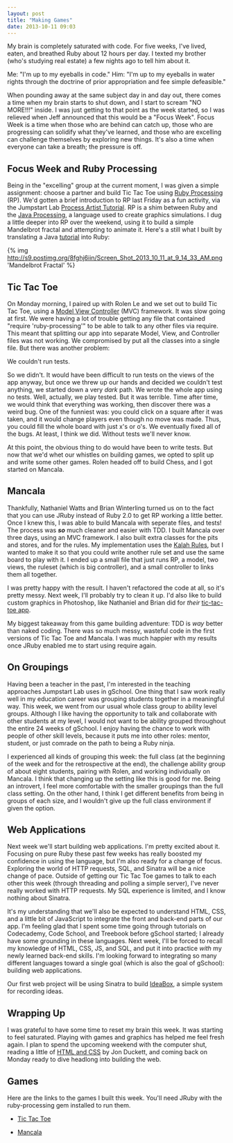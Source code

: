 ```yaml
---
layout: post
title: "Making Games"
date: 2013-10-11 09:03
---
```


My brain is completely saturated with code. For five weeks, I've lived, eaten, and breathed Ruby about 12 hours per day. I texted my brother (who's studying real estate) a few nights ago to tell him about it.

Me: "I'm up to my eyeballs in code."
Him: "I'm up to my eyeballs in water rights through the doctrine of prior appropriation and fee simple defeasible."

When pounding away at the same subject day in and day out, there comes a time when my brain starts to shut down, and I start to scream "NO MORE!!!" inside. I was just getting to that point as the week started, so I was relieved when Jeff announced that this would be a "Focus Week". Focus Week is a time when those who are behind can catch up, those who are progressing can solidify what they've learned, and those who are excelling can challenge themselves by exploring new things. It's also a time when everyone can take a breath; the pressure is off.

## Focus Week and Ruby Processing

Being in the "excelling" group at the current moment, I was given a simple assignment: choose a partner and build Tic Tac Toe using [Ruby Processing](https://github.com/jashkenas/ruby-processing) (RP). We'd gotten a brief introduction to RP last Friday as a fun activity, via the Jumpstart Lab [Process Artist Tutorial](http://tutorials.jumpstartlab.com/projects/process_artist.html). RP is a shim between Ruby and the [Java Processing](http://processing.org/), a language used to create graphics simulations. I dug a little deeper into RP over the weekend, using it to build a simple Mandelbrot fractal and attempting to animate it. Here's a still what I built by translating a Java [tutorial](http://processing.org/examples/mandelbrot.html) into Ruby:

{% img http://s9.postimg.org/8fghj6iin/Screen_Shot_2013_10_11_at_9_14_33_AM.png 'Mandelbrot Fractal' %}



## Tic Tac Toe

On Monday morning, I paired up with Rolen Le and we set out to build Tic Tac Toe, using a [Model View Controller](http://en.wikipedia.org/wiki/Model-view-controller) (MVC) framework. It was slow going at first. We were having a lot of trouble getting any file that contained "require 'ruby-processing'" to be able to talk to any other files via require. This meant that splitting our app into separate Model, View, and Controller files was not working. We compromised by put all the classes into a single file. But there was another problem:

We couldn't run tests.

So we didn't. It would have been difficult to run tests on the views of the app anyway, but once we threw up our hands and decided we couldn't test anything, we started down a very *dark* path. We wrote the whole app using no tests. Well, actually, we play tested. But it was terrible. Time after time, we would think that everything was working, then discover there was a weird bug. One of the funniest was: you could click on a square after it was taken, and it would change players even though no move was made. Thus, you could fill the whole board with just x's or o's. We eventually fixed all of the bugs. At least, I think we did. Without tests we'll never know.

At this point, the obvious thing to do would have been to write tests. But now that we'd whet our whistles on building games, we opted to split up and write some other games. Rolen headed off to build Chess, and I got started on Mancala.

## Mancala

Thankfully, Nathaniel Watts and Brian Winterling turned us on to the fact that you can use JRuby instead of Ruby 2.0 to get RP working a little better. Once I knew this, I was able to build Mancala with seperate files, and tests! The process was ***so*** much cleaner and easier with TDD. I built Mancala over three days, using an MVC framework. I also built extra classes for the pits and stores, and for the rules. My implementation uses the [Kalah Rules](http://boardgames.about.com/cs/mancala/ht/play_mancala.htm), but I wanted to make it so that you could write another rule set and use the same board to play with it. I ended up a small file that just runs RP, a model, two views, the ruleset (which is big controller), and a small controller to links them all together.

I was pretty happy with the result. I haven't refactored the code at all, so it's pretty messy. Next week, I'll probably try to clean it up. I'd also like to build custom graphics in Photoshop, like Nathaniel and Brian did for *their* [tic-tac-toe app](https://github.com/thewatts/tic-tac-toe).

My biggest takeaway from this game building adventure: TDD is *way* better than naked coding. There was so much messy, wasteful code in the first versions of Tic Tac Toe and Mancala. I was much happier with my results once JRuby enabled me to start using require again.

## On Groupings

Having been a teacher in the past, I'm interested in the teaching approaches Jumpstart Lab uses in gSchool. One thing that I saw work really well in my education career was grouping students together in a meaningful way. This week, we went from our usual whole class group to ability level groups. Although I like having the opportunity to talk and collaborate with other students at my level, I would not want to be ability grouped throughout the entire 24 weeks of gSchool. I enjoy having the chance to work with people of other skill levels, because it puts me into other roles: mentor, student, or just comrade on the path to being a Ruby ninja.

I experienced all kinds of grouping this week: the full class (at the beginning of the week and for the retrospective at the end), the challenge ability group of about eight students, pairing with Rolen, and working individually on Mancala. I think that changing up the setting like this is good for me. Being an introvert, I feel more comfortable with the smaller groupings than the full class setting. On the other hand, I think I get different benefits from being in groups of each size, and I wouldn't give up the full class environment if given the option.

## Web Applications

Next week we'll start building web applications. I'm pretty excited about it. Focusing on pure Ruby these past few weeks has really boosted my confidence in using the language, but I'm also ready for a change of focus. Exploring the world of HTTP requests, SQL, and Sinatra will be a nice change of pace. Outside of getting our Tic Tac Toe games to talk to each other this week (through threading and polling a simple server), I've never really worked with HTTP requests. My SQL experience is limited, and I know nothing about Sinatra.

It's my understanding that we'll also be expected to understand HTML, CSS, and a little bit of JavaScript to integrate the front and back-end parts of our app. I'm feeling glad that I spent some time going through tutorials on Codecademy, Code School, and Treebook before gSchool started; I already have some grounding in these languages. Next week, I'll be forced to recall my knowledge of HTML, CSS, JS, and SQL, and put it into practice *with* my newly learned back-end skills. I'm looking forward to integrating so many different languages toward a single goal (which is also the goal of gSchool): building web applications.

Our first web project will be using Sinatra to build [IdeaBox](http://tutorials.jumpstartlab.com/projects/idea_box.html), a simple system for recording ideas.

## Wrapping Up

I was grateful to have some time to reset my brain this week. It was starting to feel saturated. Playing with games and graphics has helped me feel fresh again. I plan to spend the upcoming weekend with the computer shut, reading a little of [HTML and CSS](http://www.amazon.com/gp/product/1118008189/ref=oh_details_o00_s00_i00?ie=UTF8&psc=1) by Jon Duckett, and coming back on Monday ready to dive headlong into building the web.

## Games

Here are the links to the games I built this week. You'll need JRuby with the ruby-processing gem installed to run them.

- [Tic Tac Toe](https://github.com/fluxusfrequency/tic-tac-toe.git)

- [Mancala](https://github.com/fluxusfrequency/mancala)
